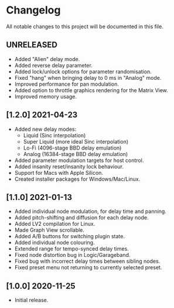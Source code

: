 # Changelog

All notable changes to this project will be documented in this file.

## UNRELEASED
- Added "Alien" delay mode.
- Added reverse delay parameter.
- Added lock/unlock options for parameter randomisation.
- Fixed "hang" when bringing delay to 0 ms in "Analog" mode.
- Improved performance for pan modulation.
- Added option to throttle graphics rendering for the Matrix View.
- Improved memory usage.

## [1.2.0] 2021-04-23
- Added new delay modes:
  - Liquid (Sinc interpolation)
  - Super Liquid (more ideal Sinc interpolation)
  - Lo-Fi (4096-stage BBD delay emulation)
  - Analog (16384-stage BBD delay emulation)
- Added parameter modulation targets for host control.
- Added insanity reset/insanity lock behaviour.
- Support for Macs with Apple Silicon.
- Created installer packages for Windows/Mac/Linux.

## [1.1.0] 2021-01-13
- Added individual node modulation, for delay time and panning.
- Added pitch-shifting and diffusion for each delay node.
- Added LV2 compilation for Linux.
- Made Graph View scrollable.
- Added A/B buttons for switching plugin state.
- Added individual node colouring.
- Extended range for tempo-synced delay times.
- Fixed node distortion bug in Logic/Garageband.
- Fixed bug with incorrect delay times between sibling nodes.
- Fixed preset menu not returning to currently selected preset.

## [1.0.0] 2020-11-25
- Initial release.
